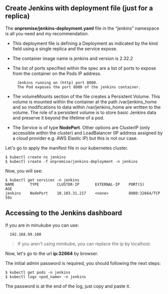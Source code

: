 
## Create Jenkins with deployment file (just for a replica)

The **onpremise/jenkins-deployment.yaml** file in the “jenkins” namespace is all you need and my recommendation.

- This deployment file is defining a Deployment as indicated by the kind field using a single replica and the service expose.

- The container image name is jenkins and version is 2.32.2

- The list of ports specified within the spec are a list of ports to expose from the container on the Pods IP address.

        Jenkins running on (http) port 8080.
        The Pod exposes the port 8080 of the jenkins container.

- The volumeMounts section of the file creates a Persistent Volume. This volume is mounted within the container at the path /var/jenkins_home and so modifications to data within /var/jenkins_home are written to the volume. The role of a persistent volume is to store basic Jenkins data and preserve it beyond the lifetime of a pod.

- The Service is of type **NodePort**. Other options are ClusterIP (only accessible within the cluster) and LoadBalancer (IP address assigned by a cloud provider e.g. AWS Elastic IP) but this is not our case.



Let's go to apply the manifest file in our kubernetes cluster.

```
$ kubectl create ns jenkins
$ kubectl create -f onpremise/jenkins-deployment -n jenkins
```
Now, you will see:
```
$ kubectl get services -n jenkins
NAME       TYPE        CLUSTER-IP       EXTERNAL-IP    PORT(S)           AGE
jenkins    NodePort    10.103.31.217    <none>         8080:32664/TCP    59s
```

## Accessing to the Jenkins dashboard

If you are in minukube you can use:

``` $ minikube ip
  192.168.99.100 
```
> If you aren't using minikube, you can replace the ip by localhost.

Now, let's go to the url **ip:32664** by browser.

The initial admin password is required, you should following the next steps:

```
$ kubectl get pods -n jenkins
$ kubectl logs <pod_name> -n jenkins
```

The password is at the end of the log, just copy and paste it.
